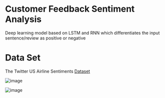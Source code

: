 # Customer Feedback Sentiment Analysis 

Deep learning model based on LSTM and RNN which differentiates the input sentence/review as positive or negative


# Data Set
The Twitter US Airline Sentiments [Dataset](https://www.kaggle.com/crowdflower/twitter-airline-sentiment)

![image](https://github.com/Samyakta/Sentiment-Analysis/assets/85819953/f3bed72e-2f76-43e1-9850-c7187ad9d687)


![image](https://github.com/Samyakta/Sentiment-Analysis/assets/85819953/4072d3f8-c362-45ed-ae22-b6d8e78bcf9f)



 

